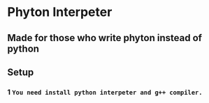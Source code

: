 # Phyton Interpeter
## Made for those who write phyton instead of python


## Setup
### 1 ``You need install python interpeter and g++ compiler.``

